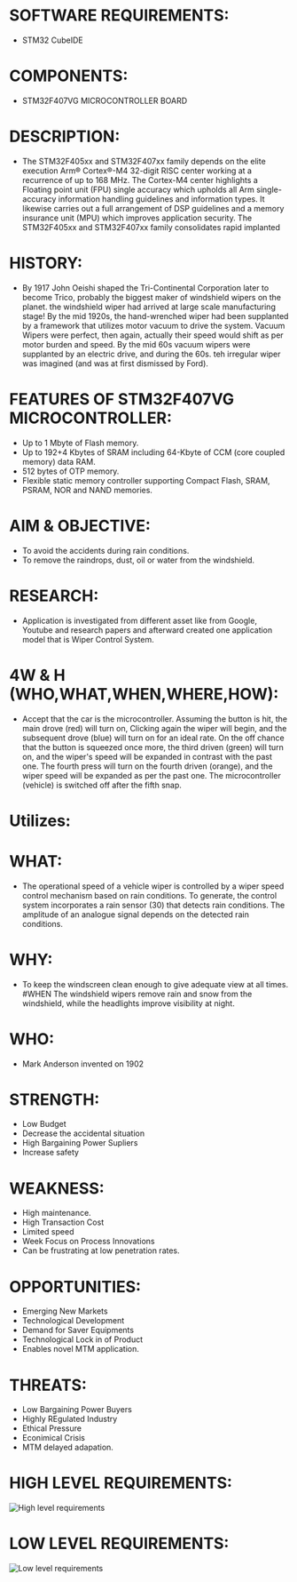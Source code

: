 # SOFTWARE REQUIREMENTS:
* STM32 CubeIDE
# COMPONENTS:
* STM32F407VG MICROCONTROLLER BOARD
# DESCRIPTION:
* The STM32F405xx and STM32F407xx family depends on the elite execution Arm® Cortex®-M4 32-digit RISC center working at a recurrence of up to 168 MHz. The Cortex-M4 center highlights a Floating point unit (FPU) single accuracy which upholds all Arm single-accuracy information handling guidelines and information types. It likewise carries out a full arrangement of DSP guidelines and a memory insurance unit (MPU) which improves application security. The STM32F405xx and STM32F407xx family consolidates rapid implanted

# HISTORY:
* By 1917 John Oeishi shaped the Tri-Continental Corporation later to become Trico, probably the biggest maker of windshield wipers on the planet. the windshield wiper had arrived at large scale manufacturing stage! By the mid 1920s, the hand-wrenched wiper had been supplanted by a framework that utilizes motor vacuum to drive the system. Vacuum Wipers were perfect, then again, actually their speed would shift as per motor burden and speed. By the mid 60s vacuum wipers were supplanted by an electric drive, and during the 60s. teh irregular wiper was imagined (and was at first dismissed by Ford).

# FEATURES OF STM32F407VG MICROCONTROLLER:
* Up to 1 Mbyte of Flash memory.
* Up to 192+4 Kbytes of SRAM including 64-Kbyte of CCM (core coupled memory) data RAM.
* 512 bytes of OTP memory.
* Flexible static memory controller supporting Compact Flash, SRAM, PSRAM, NOR and NAND memories.

# AIM & OBJECTIVE:
* To avoid the accidents during rain conditions.
* To remove the raindrops, dust, oil or water from the windshield.

# RESEARCH:
* Application is investigated from different asset like from Google, Youtube and research papers and afterward created one application model that is Wiper Control System.

# 4W & H (WHO,WHAT,WHEN,WHERE,HOW):
* Accept that the car is the microcontroller. Assuming the button is hit, the main drove (red) will turn on, Clicking again the wiper will begin, and the subsequent drove (blue) will turn on for an ideal rate. On the off chance that the button is squeezed once more, the third driven (green) will turn on, and the wiper's speed will be expanded in contrast with the past one. The fourth press will turn on the fourth driven (orange), and the wiper speed will be expanded as per the past one. The microcontroller (vehicle) is switched off after the fifth snap.

# Utilizes:
# WHAT:
* The operational speed of a vehicle wiper is controlled by a wiper speed control mechanism based on rain conditions. To generate, the control system incorporates a rain sensor (30) that detects rain conditions. The amplitude of an analogue signal depends on the detected rain conditions.
# WHY:
* To keep the windscreen clean enough to give adequate view at all times. #WHEN The windshield wipers remove rain and snow from the windshield, while the headlights improve visibility at night.
# WHO:
* Mark Anderson invented on 1902
# STRENGTH:
* Low Budget
* Decrease the accidental situation
* High Bargaining Power Supliers
* Increase safety

# WEAKNESS:
* High maintenance.
* High Transaction Cost
* Limited speed
* Week Focus on Process Innovations
* Can be frustrating at low penetration rates.

# OPPORTUNITIES:
* Emerging New Markets
* Technological Development
* Demand for Saver Equipments
* Technological Lock in of Product
* Enables novel MTM application.

# THREATS:
* Low Bargaining Power Buyers
* Highly REgulated Industry
* Ethical Pressure
* Econimical Crisis
* MTM delayed adapation.

# HIGH LEVEL REQUIREMENTS:
![High level requirements](https://user-images.githubusercontent.com/101619680/168066208-7631ea00-438a-48d8-84bf-be9fa01a15b2.png)


# LOW LEVEL REQUIREMENTS:
![Low level requirements](https://user-images.githubusercontent.com/101619680/168066235-bfac18d1-ac0f-470d-8f4b-09cfd7228371.png)

